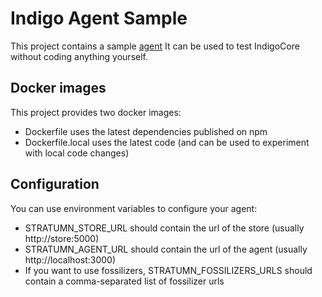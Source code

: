 # Indigo Agent Sample

This project contains a sample [agent](https://github.com/stratumn/js-indigocore/tree/master/packages/agent-js)
It can be used to test IndigoCore without coding anything yourself.

## Docker images

This project provides two docker images:

* Dockerfile uses the latest dependencies published on npm
* Dockerfile.local uses the latest code (and can be used to experiment with local code changes)

## Configuration

You can use environment variables to configure your agent:

* STRATUMN_STORE_URL should contain the url of the store (usually http://store:5000)
* STRATUMN_AGENT_URL should contain the url of the agent (usually http://localhost:3000)
* If you want to use fossilizers, STRATUMN_FOSSILIZERS_URLS should contain a comma-separated list of fossilizer urls
